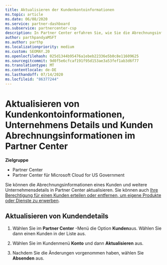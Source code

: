 ```yaml
---
title: Aktualisieren der Kundenkontoinformationen
ms.topic: article
ms.date: 06/08/2020
ms.service: partner-dashboard
ms.subservice: partnercenter-csp
description: In Partner Center erfahren Sie, wie Sie die Abrechnungsinformationen eines Kunden aktualisieren oder Unternehmens Details aktualisieren.
author: parthpandyaMSFT
ms.author: parthp
ms.localizationpriority: medium
ms.custom: SEOMAY.20
ms.openlocfilehash: 025d1344b95476a1ebeb22336e5b0c8e11609625
ms.sourcegitcommit: 9d0f5e6cfcaf191f95d153ae3a53fef1ab3d6f77
ms.translationtype: MT
ms.contentlocale: de-DE
ms.lasthandoff: 07/14/2020
ms.locfileid: "86377244"
---
```

# <a name="update-customer-account-info-company-details-and-customer-billing-information-in-partner-center"></a>Aktualisieren von Kundenkontoinformationen, Unternehmens Details und Kunden Abrechnungsinformationen im Partner Center

**Zielgruppe**

- Partner Center
- Partner Center für Microsoft Cloud for US Government

Sie können die Abrechnungsinformationen eines Kunden und weitere Unternehmensdetails in Partner Center aktualisieren. Sie können auch [Ihre Berechtigung für einen Kunden erteilen oder entfernen, um eigene Produkte oder Dienste zu erwerben](give-customers-permission.md).

## <a name="update-customer-details"></a>Aktualisieren von Kundendetails

1. Wählen Sie im **Partner Center** -Menü die Option **Kunden**aus. Wählen Sie dann einen Kunden in der Liste aus.

2. Wählen Sie im Kundenmenü **Konto** und dann **Aktualisieren** aus.

3. Nachdem Sie die Änderungen vorgenommen haben, wählen Sie **Absenden** aus.